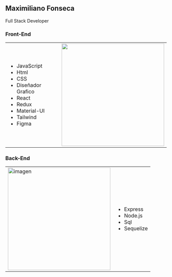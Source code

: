 
<div>
 <div> <h2>Maximiliano Fonseca</h2><p>Full Stack Developer</p>
    
  </div>
  
 <h3>Front-End</h3>
 <div>
  <table>
    <tr>
      <td >
       <ul width="320">
  <li>JavaScript</li>
  <li>Html</li>
  <li>CSS</li>
  <li>Diseñador Grafico</li>
  <li>React</li>
  <li>Redux</li>
  <li>Material-UI</li>
  <li>Tailwind</li>
  <li>Figma</li>
      
</ul> 
      </td>
      <td >
        <img src="https://outsourcing.team/wp-content/uploads/2019/01/Navyki-Front-End-razrabotchika.jpg" alt="" width="320" />
      </td>
    </tr>
  </table>
</div>
 <h3>Back-End</h3>
 <div>
  <table>
    <tr>
      <td >
        <img src="https://media.proglib.io/posts/2019/11/03/c236c35c960c7016e0d785b0558026c4.png" alt="imagen" width="320" />
      </td>
      <td >
         <ul>
          <li>Express</li>
          <li>Node.js</li>
          <li>Sql</li>
          <li>Sequelize</li>
         </ul>
      </td>
    </tr>
  </table>
</div>
</div>




